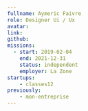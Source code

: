 ```yaml
---
fullname: Aymeric Faivre
role: Designer Ui / Ux
avatar:
link:
github:
missions:
  - start: 2019-02-04
    end: 2021-12-31
    status: independent
    employer: La Zone
startups:
    - classes12
previously:
    - mon-entreprise
---
```


